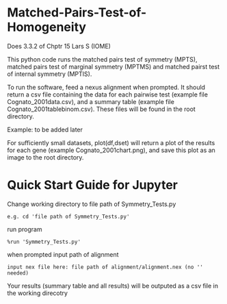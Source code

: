# Matched-Pairs-Test-of-Homogeneity
Does 3.3.2 of Chptr 15 Lars S (IOME)

This python code runs the matched pairs test of symmetry (MPTS), matched pairs test of marginal symmetry (MPTMS) and matched pairst test of internal symmetry (MPTIS).

To run the software, feed a nexus alignment when prompted. It should return a csv file containing the data for each pairwise test (example file Cognato_2001data.csv), and a summary table (example file Cognato_2001tablebinom.csv). These files will be found in the root directory.

Example: to be added later

For sufficiently small datasets, plot(df,dset) will return a plot of the results for each gene (example Cognato_2001chart.png), and save this plot as an image to the root directory.

# Quick Start Guide for Jupyter
Change working directory to file path of Symmetry_Tests.py

    e.g. cd 'file path of Symmetry_Tests.py'
  
run program

    %run 'Symmetry_Tests.py'
  
when prompted input path of alignment

    input nex file here: file path of alignment/alignment.nex (no '' needed)
  
Your results (summary table and all results) will be outputed as a csv file in the working direcotry
